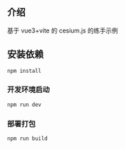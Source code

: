 ## 介绍

基于 vue3+vite 的 cesium.js 的练手示例

## 安装依赖

```sh
npm install
```

### 开发环境启动

```sh
npm run dev
```

### 部署打包

```sh
npm run build
```
